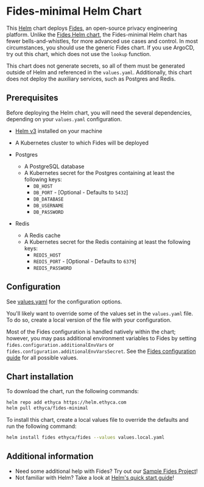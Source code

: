# Fides-minimal Helm Chart

This [Helm](https://helm.sh) chart deploys [Fides](https://fid.es/docs), an open-source privacy engineering platform. Unlike the [Fides Helm chart](../fides/), the Fides-minimal Helm chart has fewer bells-and-whistles, for more advanced use cases and control. In most circumstances, you should use the generic Fides chart. If you use ArgoCD, try out this chart, which does not use the `lookup` function. 

This chart does not generate secrets, so all of them must be generated outside of Helm and referenced in the `values.yaml`. Additionally, this chart does not deploy the auxiliary services, such as Postgres and Redis.

## Prerequisites
Before deploying the Helm chart, you will need the several dependencies, depending on your `values.yaml` configuration.

* [Helm v3](https://helm.sh/docs/intro/install/) installed on your machine
* A Kubernetes cluster to which Fides will be deployed

* Postgres
  * A PostgreSQL database
  * A Kubernetes secret for the Postgres containing at least the following keys:
    * `DB_HOST`
    * `DB_PORT` - \[Optional - Defaults to `5432`\]
    * `DB_DATABASE`
    * `DB_USERNAME`
    * `DB_PASSWORD`
* Redis
  * A Redis cache
  * A Kubernetes secret for the Redis containing at least the following keys:
    * `REDIS_HOST`
    * `REDIS_PORT` - \[Optional - Defaults to `6379`\]
    * `REDIS_PASSWORD`

## Configuration

See [values.yaml](./values.yaml) for the configuration options.

You'll likely want to override some of the values set in the `values.yaml` file. To do so, create a local version of the file with your configuration.

Most of the Fides configuration is handled natively within the chart; however, you may pass additional environment variables to Fides by setting `fides.configuration.additionalEnvVars` or `fides.configuration.additionalEnvVarsSecret`. See the [Fides configuration guide](https://docs.ethyca.com/fides/get_started/configuration) for all possible values.

## Chart installation

To download the chart, run the following commands: 
```sh
helm repo add ethyca https://helm.ethyca.com
helm pull ethyca/fides-minimal
```

To install this chart, create a local values file to override the defaults and run the following command:
```sh
helm install fides ethyca/fides --values values.local.yaml
```

## Additional information

* Need some additional help with Fides? Try out our [Sample Fides Project](https://docs.ethyca.com/fides/get_started/quickstart)!
* Not familiar with Helm? Take a look at [Helm's quick start guide](https://helm.sh/docs/intro/quickstart/)!
